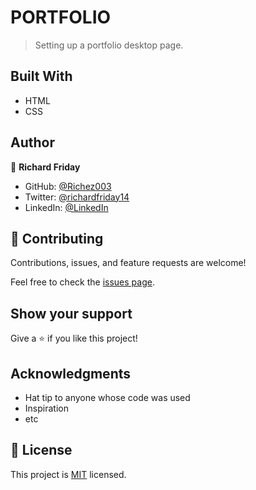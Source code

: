# PORTFOLIO

> Setting up a portfolio desktop page.
## Built With

- HTML
- CSS


## Author

👤 **Richard Friday**

- GitHub: [@Richez003](https://github.com/Richez003)
- Twitter: [@richardfriday14](https://twitter.com/richardfriday14)
- LinkedIn: [@LinkedIn](https://www.linkedin.com/in/richard-friday-54980718a)


## 🤝 Contributing

Contributions, issues, and feature requests are welcome!

Feel free to check the [issues page](../../issues/).

## Show your support

Give a ⭐️ if you like this project!

## Acknowledgments

- Hat tip to anyone whose code was used
- Inspiration
- etc

## 📝 License

This project is [MIT](./MIT.md) licensed.